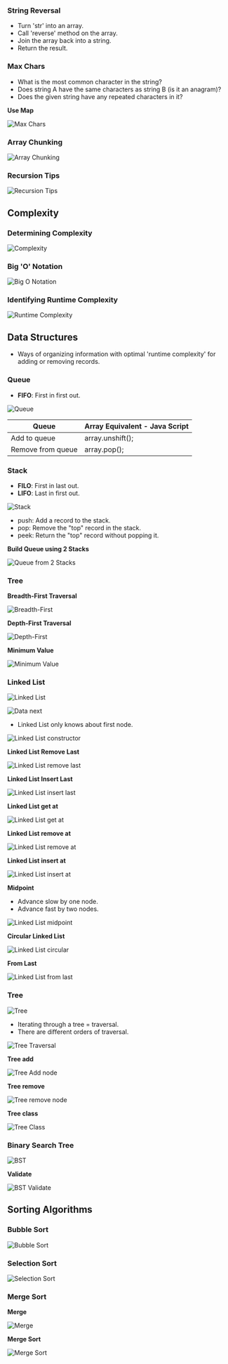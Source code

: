 ### String Reversal

- Turn 'str' into an array.
- Call 'reverse' method on the array.
- Join the array back into a string.
- Return the result.

### Max Chars

- What is the most common character in the string?
- Does string A have the same characters as string B (is it an anagram)?
- Does the given string have any repeated characters in it?

**Use Map**

![Max Chars](images/max-chars.png "Max Chars")

### Array Chunking

![Array Chunking](images/array-chunking.png "Array Chunking")

### Recursion Tips

![Recursion Tips](images/recursion.png "Recursion Tips")

## Complexity

### Determining Complexity

![Complexity](images/complexity.png "Complexity")

### Big 'O' Notation

![Big O Notation](images/big-o.png "Big O Notation")

### Identifying Runtime Complexity

![Runtime Complexity](images/runtime-complexity.png "Runtime Complexity")


## Data Structures

- Ways of organizing information with optimal 'runtime complexity' for adding or removing records.

### Queue

- **FIFO**: First in first out.

![Queue](images/queue.png "Queue")

| Queue | Array Equivalent - Java Script |
|---|---|
| Add to queue | array.unshift(); |
| Remove from queue | array.pop(); |

### Stack

- **FILO**: First in last out.
- **LIFO**: Last in first out.

![Stack](images/stack.png "Stack")

- push: Add a record to the stack.
- pop: Remove the "top" record in the stack.
- peek: Return the "top" record without popping it.

**Build Queue using 2 Stacks**

![Queue from 2 Stacks](images/two-stacks-add.png "Queue from 2 Stacks")


### Tree

**Breadth-First Traversal**

![Breadth-First](images/tree-breadth-first.png "Breadth-First")

**Depth-First Traversal**

![Depth-First](images/tree-depth-first-traversal.png "Depth-First")

**Minimum Value**

![Minimum Value](images/tree-min-value.png "Minimum Value")

### Linked List

![Linked List](images/linked-list.png "Linked List")

![Data next](images/data-next.png "Data next")

- Linked List only knows about first node.

![Linked List constructor](images/linked-list-constructor.png "Linked List constructor")

**Linked List Remove Last**

![Linked List remove last](images/linked-list-remove-last.png "Linked List remove last")

**Linked List Insert Last**

![Linked List insert last](images/linked-list-insert-last.png "Linked List insert last")

**Linked List get at**

![Linked List get at](images/linked-list-get-at.png "Linked List get at")

**Linked List remove at**

![Linked List remove at](images/linked-list-remove-at.png "Linked List remove at")

**Linked List insert at**

![Linked List insert at](images/linked-list-insert-at.png "Linked List insert at")

**Midpoint**

- Advance slow by one node.
- Advance fast by two nodes.

![Linked List midpoint](images/linked-list-midpoint.png "Linked List midpoint")

**Circular Linked List**

![Linked List circular](images/linked-list-circular.png "Linked List circular")

**From Last**

![Linked List from last](images/linked-list-from-last.png "Linked List from last")

### Tree

![Tree](images/tree.png "Tree")

- Iterating through a tree = traversal.
- There are different orders of traversal.

![Tree Traversal](images/tree-traversal.png "Tree Traversal")

**Tree add**

![Tree Add node](images/tree-add.png "Tree Add node")

**Tree remove**

![Tree remove node](images/tree-remove.png "Tree remove node")

**Tree class**

![Tree Class](images/tree-class.png "Tree Class")

### Binary Search Tree

![BST](images/bst.png "BST")

**Validate**

![BST Validate](images/bst-validate.png "BST Validate")



## Sorting Algorithms

### Bubble Sort

![Bubble Sort](images/bubble-sort.png "Bubble Sort")

### Selection Sort

![Selection Sort](images/selection-sort.png "Selection Sort")

### Merge Sort

**Merge**

![Merge](images/merge.png "Merge")

**Merge Sort**

![Merge Sort](images/merge-sort.png "Merge Sort")
